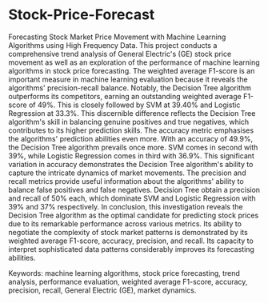 # Stock-Price-Forecast
Forecasting Stock Market Price Movement with Machine Learning Algorithms using  High Frequency Data.
This project conducts a comprehensive trend analysis of General Electric's (GE) stock price movement as well as an exploration of the performance of machine learning algorithms in stock price forecasting.
The weighted average F1-score is an important measure in machine learning evaluation because it reveals the algorithms' precision-recall balance. Notably, the Decision Tree algorithm outperforms its competitors, earning an outstanding weighted average F1-score of 49%. This is closely followed by SVM at 39.40% and Logistic Regression at 33.3%. This discernible difference reflects the Decision Tree algorithm's skill in balancing genuine positives and true negatives, which contributes to its higher prediction skills. 
The accuracy metric emphasises the algorithms' prediction abilities even more. With an accuracy of 49.9%, the Decision Tree algorithm prevails once more. SVM comes in second with 39%, while Logistic Regression comes in third with 36.9%. This significant variation in accuracy demonstrates the Decision Tree algorithm's ability to capture the intricate dynamics of market movements.
The precision and recall metrics provide useful information about the algorithms' ability to balance false positives and false negatives. Decision Tree obtain a precision and recall of 50% each, which dominate SVM and Logistic Regression with 39% and 37% respectively.
In conclusion, this investigation reveals the Decision Tree algorithm as the optimal candidate for predicting stock prices due to its remarkable performance across various metrics. Its ability to negotiate the complexity of stock market patterns is demonstrated by its weighted average F1-score, accuracy, precision, and recall. Its capacity to interpret sophisticated data patterns considerably improves its forecasting abilities.


Keywords: machine learning algorithms, stock price forecasting, trend analysis, performance evaluation, weighted average F1-score, accuracy, precision, recall, General Electric (GE), market dynamics.

